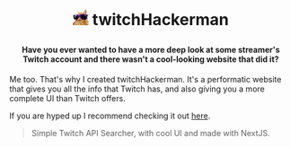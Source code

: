 # <p align="center"><img src="/public/assets/coolcat.png" /> twitchHackerman</p>

#### <p align="center">Have you ever wanted to have a more deep look at some streamer's Twitch account and there wasn't a cool-looking website that did it?</p>

Me too. That's why I created twitchHackerman. It's a performatic website that gives you all the info that Twitch has, and also giving you a more complete UI than Twitch offers.

If you are hyped up I recommend checking it out [here](https://twitch-hackerman.vercel.app).

> Simple Twitch API Searcher, with cool UI and made with NextJS.


